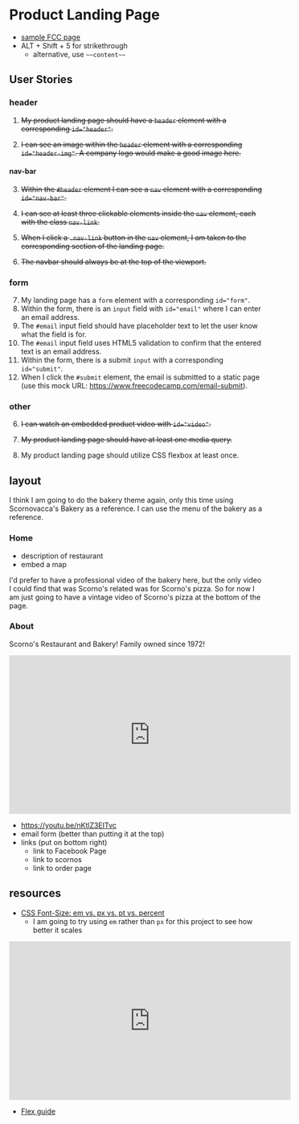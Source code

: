 # Product Landing Page

* [sample FCC page](https://codepen.io/freeCodeCamp/full/RKRbwL)
* ALT + Shift + 5 for strikethrough
  * alternative, use `~~content~~` 

## User Stories

### header

1. ~~My product landing page should have a `header` element with a corresponding `id="header"`.~~

2. ~~I can see an image within the `header` element with a corresponding `id="header-img"`. A company logo would make a good image here.~~

#### nav-bar

3. ~~Within the `#header` element I can see a `nav` element with a corresponding `id="nav-bar"`.~~

4. ~~I can see at least three clickable elements inside the `nav` element, each with the class `nav-link`.~~

5. ~~When I click a `.nav-link` button in the `nav` element, I am taken to the corresponding section of the landing page.~~

13. ~~The navbar should always be at the top of the viewport.~~

### form

7. My landing page has a `form` element with a corresponding `id="form"`.
8. Within the form, there is an `input` field with `id="email"` where I can enter an email address.
9. The `#email` input field should have placeholder text to let the user know what the field is for.
10. The `#email` input field uses HTML5 validation to confirm that the entered text is an email address.
11. Within the form, there is a submit `input` with a corresponding `id="submit"`.
12. When I click the `#submit` element, the email is submitted to a static page (use this mock URL: https://www.freecodecamp.com/email-submit).

### other

6. ~~I can watch an embedded product video with `id="video"`.~~

14. ~~My product landing page should have at least one media query.~~
15. My product landing page should utilize CSS flexbox at least once.

## layout

I think I am going to do the bakery theme again, only this time using Scornovacca's Bakery as a reference. I can use the menu of the bakery as a reference.

### Home 

* description of restaurant
* embed a map

I'd prefer to have a professional video of the bakery here, but the only video I could find that was Scorno's related was for Scorno's pizza. So for now I am just going to have a vintage video of Scorno's pizza at the bottom of the page.

### About

Scorno's Restaurant and Bakery! Family owned since 1972!

<iframe width="560" height="315" src="https://www.youtube.com/embed/nKtlZ3EITvc" title="YouTube video player" frameborder="0" allow="accelerometer; autoplay; clipboard-write; encrypted-media; gyroscope; picture-in-picture" allowfullscreen></iframe>

* https://youtu.be/nKtlZ3EITvc
* email form (better than putting it at the top)
* links (put on bottom right)
  * link to Facebook Page
  * link to scornos
  * link to order page

## resources

* [CSS Font-Size: em vs. px vs. pt vs. percent](https://kyleschaeffer.com/css-font-size-em-vs-px-vs-pt-vs-percent)
  * I am going to try using `em` rather than `px` for this project to see how better it scales

<iframe width="560" height="315" src="https://www.youtube.com/embed/FEmysQARWFU" title="YouTube video player" frameborder="0" allow="accelerometer; autoplay; clipboard-write; encrypted-media; gyroscope; picture-in-picture" allowfullscreen></iframe>

* [Flex guide](https://css-tricks.com/snippets/css/a-guide-to-flexbox/)

